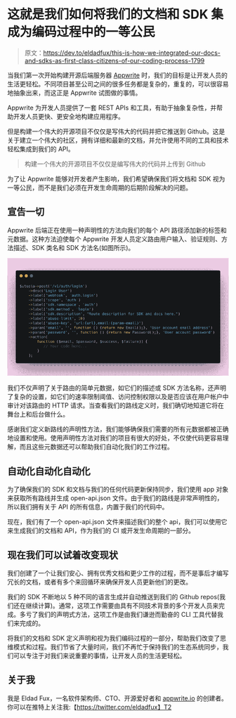 # 这就是我们如何将我们的文档和 SDK 集成为编码过程中的一等公民

> 原文：<https://dev.to/eldadfux/this-is-how-we-integrated-our-docs-and-sdks-as-first-class-citizens-of-our-coding-process-1799>

当我们第一次开始构建开源后端服务器 [Appwrite](https://appwrite.io/) 时，我们的目标是让开发人员的生活更轻松。不同项目甚至公司之间的很多任务都是复杂的，重复的，可以很容易地抽象出来，而这正是 Appwrite 试图做的事情。

Appwrite 为开发人员提供了一套 REST APIs 和工具，有助于抽象复杂性，并帮助开发人员更快、更安全地构建应用程序。

但是构建一个伟大的开源项目不仅仅是写伟大的代码并把它推送到 Github。这是关于建立一个伟大的社区，拥有详细和最新的文档，并允许使用不同的工具和技术轻松集成到我们的 API。

> 构建一个伟大的开源项目不仅仅是编写伟大的代码并上传到 Github

为了让 Appwrite 能够对开发者产生影响，我们希望确保我们将文档和 SDK 视为一等公民，而不是我们必须在开发生命周期的后期阶段解决的问题。

## 宣告一切

Appwrite 后端正在使用一种声明性的方法向我们的每个 API 路径添加新的标签和元数据。这种方法迫使每个 Appwrite 开发人员定义路由用户输入、验证规则、方法描述、SDK 类名和 SDK 方法名(如图所示)。

[![alt text](img/792dcc897f676314c50e1bc3e0b94e28.png "Our routes have all the metadata we need to make it tick.")](https://res.cloudinary.com/practicaldev/image/fetch/s--gIP3WMJV--/c_limit%2Cf_auto%2Cfl_progressive%2Cq_auto%2Cw_880/https://miro.medium.com/max/3444/1%2AaJowjFp_sen-0Ik943DsOw.png)

我们不仅声明了关于路由的简单元数据，如它们的描述或 SDK 方法名称，还声明了复杂的设置，如它们的速率限制阈值、访问控制权限以及是否应该在用户帐户中审计对该路由的 HTTP 请求。当查看我们的路线定义时，我们确切地知道它将在舞台上和后台做什么。

感谢我们定义新路线的声明性方法，我们能够确保我们需要的所有元数据都被正确地设置和使用。使用声明性方法对我们的项目有很大的好处，不仅使代码更容易理解，而且这些元数据还可以帮助我们自动化我们的工作过程。

## 自动化自动化自动化

为了确保我们的 SDK 和文档与我们的任何代码更新保持同步，我们使用 app 对象来获取所有路线并生成 open-api.json 文件。由于我们的路线是非常声明性的，所以我们拥有关于 API 的所有信息，内置于我们的代码中。

现在，我们有了一个 open-api.json 文件来描述我们的整个 api，我们可以使用它来生成我们的文档和 API，作为我们的 CI 或开发生命周期的一部分。

## 现在我们可以试着改变现状

我们创建了一个让我们安心、拥有优秀文档和更少工作的过程，而不是事后才编写冗长的文档，或者有多个来回循环来确保开发人员更新他们的更改。

我们的 SDK 不断地以 5 种不同的语言生成并自动推送到我们的 Github repos(我们还在继续计算)。通常，这项工作需要由具有不同技术背景的多个开发人员来完成。多亏了我们的声明式方法，这项工作是由我们谦逊而勤奋的 CLI 工具代替我们来完成的。

将我们的文档和 SDK 定义声明和视为我们编码过程的一部分，帮助我们改变了思维模式和过程。我们节省了大量时间，我们不再忙于保持我们的生态系统同步，我们可以专注于对我们来说重要的事情，让开发人员的生活更轻松。

## 关于我

我是 Eldad Fux，一名软件架构师、CTO、开源爱好者和 [appwrite.io](https://appwrite.io/) 的创建者。你可以在推特上关注我:【https://twitter.com/eldadfux】T2